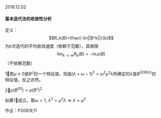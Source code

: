 2016.12.02

#### 基本迭代法的收敛性分析

定义：$$R_k(B)=\frac{-\ln||B^k||}{k}$$为k次迭代的平均收敛速度（依赖于范数），其极限$$\lim_{k\to\infty}R_k(B)=-\ln\rho(B)$$（不依赖范数）

1⃣️若$\mu\ne0$是$B^J$的一个特征值，则由$(\lambda+\omega-1)^2=\omega^2\mu^2\lambda$所确定的$\lambda$是$B^{SOR(\lambda)}$的特征值，反之亦然。

2⃣️$\rho(B^{GS})=\rho(B^J)^2$

如果1⃣️成立，取$\omega=1,~\lambda^2=\mu^2\lambda\Rightarrow\lambda=\mu^2$

作业：P209/9,11